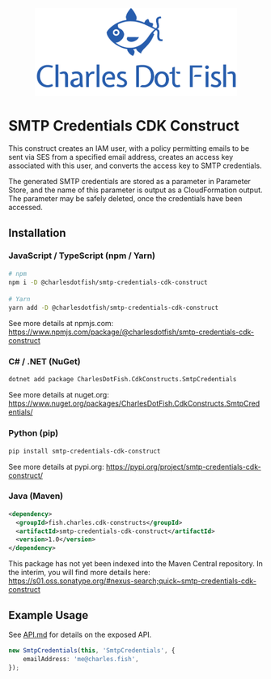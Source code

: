 <p align="center"><img src="https://github.com/charlesdotfish/smtp-credentials-cdk-construct/raw/main/media/logo.png" alt="Charles Dot Fish" width="400"></p>

# SMTP Credentials CDK Construct

This construct creates an IAM user, with a policy permitting emails to be sent via SES from a specified email address, creates an access key associated with this user, and converts the access key to SMTP credentials.

The generated SMTP credentials are stored as a parameter in Parameter Store, and the name of this parameter is output as a CloudFormation output. The parameter may be safely deleted, once the credentials have been accessed.

## Installation

### JavaScript / TypeScript (npm / Yarn)

```bash
# npm
npm i -D @charlesdotfish/smtp-credentials-cdk-construct

# Yarn
yarn add -D @charlesdotfish/smtp-credentials-cdk-construct
```

See more details at npmjs.com: https://www.npmjs.com/package/@charlesdotfish/smtp-credentials-cdk-construct

### C# / .NET (NuGet)

```bash
dotnet add package CharlesDotFish.CdkConstructs.SmtpCredentials
```

See more details at nuget.org: https://www.nuget.org/packages/CharlesDotFish.CdkConstructs.SmtpCredentials/

### Python (pip)

```bash
pip install smtp-credentials-cdk-construct
```

See more details at pypi.org: https://pypi.org/project/smtp-credentials-cdk-construct/

### Java (Maven)

```xml
<dependency>
  <groupId>fish.charles.cdk-constructs</groupId>
  <artifactId>smtp-credentials-cdk-construct</artifactId>
  <version>1.0</version>
</dependency>
```

This package has not yet been indexed into the Maven Central repository. In the interim, you will find more details here: https://s01.oss.sonatype.org/#nexus-search;quick~smtp-credentials-cdk-construct

## Example Usage

See [API.md](https://github.com/charlesdotfish/smtp-credentials-cdk-construct/blob/main/API.md) for details on the exposed API.

```typescript
new SmtpCredentials(this, 'SmtpCredentials', {
    emailAddress: 'me@charles.fish',
});
```